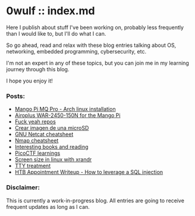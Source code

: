 # 0wulf :: index.md
Here I publish about stuff I've been working on, probably less frequently than I would like to, but I'll do what I can. 

So go ahead, read and relax with these blog entries talking about OS, networking, embedded programming, cybersecurity, etc. 

I'm not an expert in any of these topics, but you can join me in my learning journey through this blog. 

I hope you enjoy it!

### Posts:
- [Mango Pi MQ Pro - Arch linux installation](blog/mangopimqpro.html)
- [Airoplus WAR-2450-150N for the Mango Pi](blog/airoplus-warrior.md)
- [Fuck yeah repos](blog/fuck-yeah-repos.md)
- [Crear imagen de una microSD](blog/crear-imagen-de-una-micro-sd.md)
- [GNU Netcat cheatsheet](blog/netcat-cheatsheet.md)
- [Nmap cheatsheet](blog/nmap-cheatsheet.md)
- [Interesting books and reading](blog/Lecturas.md)
- [PicoCTF learnings](blog/picoCTF-learnings.md)
- [Screen size in linux with xrandr](blog/screen-size-with-xrandr-in-linux.md)
- [TTY treatment](blog/tty-treatment.md)
- [HTB Appointment Writeup - How to leverage a SQL injection](blog/appointment-HTB.md)

### Disclaimer: 
This is currently a work-in-progress blog. All entries are going to receive frequent updates as long as I can.
